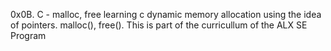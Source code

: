 0x0B. C - malloc, free
learning c dynamic memory allocation using the idea of pointers. malloc(), free(). 
This is part of the curricullum of the ALX SE Program
